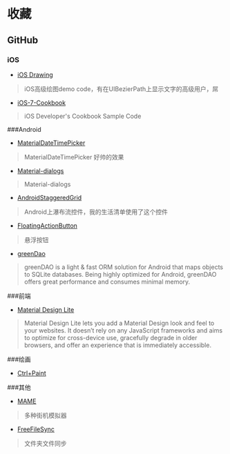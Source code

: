 # 收藏

## GitHub
### iOS

- [iOS Drawing](https://github.com/erica/iOS-Drawing)
> iOS高级绘图demo code，有在UIBezierPath上显示文字的高级用户，屌

- [iOS-7-Cookbook](https://github.com/erica/iOS-7-Cookbook)
> iOS Developer's Cookbook Sample Code

###Android

- [MaterialDateTimePicker](https://github.com/wdullaer/MaterialDateTimePicker)
> MaterialDateTimePicker 好帅的效果

- [Material-dialogs](https://github.com/afollestad/material-dialogs)
> Material-dialogs

- [AndroidStaggeredGrid](https://github.com/etsy/AndroidStaggeredGrid)
> Android上瀑布流控件，我的生活清单使用了这个控件

- [FloatingActionButton](https://github.com/Clans/FloatingActionButton)
> 悬浮按钮

- [greenDao](https://github.com/greenrobot/greenDAO)
> greenDAO is a light & fast ORM solution for Android that maps objects to SQLite databases. Being highly optimized for Android, greenDAO offers great performance and consumes minimal memory.

###前端
- [Material Design Lite](http://www.getmdl.io/)
>Material Design Lite lets you add a Material Design look and feel to your websites. It doesn’t rely on any JavaScript frameworks and aims to optimize for cross-device use, gracefully degrade in older browsers, and offer an experience that is immediately accessible.

###绘画
- [Ctrl+Paint](http://www.ctrlpaint.com/library/)

###其他
- [MAME](https://github.com/mamedev/mame)
>多种街机模拟器

- [FreeFileSync](http://www.freefilesync.org/)
>文件夹文件同步
